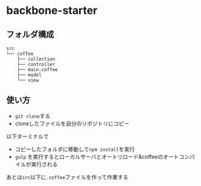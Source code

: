 # backbone-starter

## フォルダ構成

```
src
└── coffee
    ├── collection
    ├── controller
    ├── main.coffee
    ├── model
    └── view
```

## 使い方

* `git clone`する
* cloneしたファイルを自分のリポジトリにコピー

以下ターミナルで
* コピーしたフォルダに移動して`npm install`を実行
* `gulp` を実行するとローカルサーバとオートリロード&coffeeのオートコンパイルが実行される
 

あとは`src`以下に`.coffee`ファイルを作って作業する
